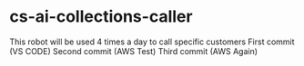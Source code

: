 # cs-ai-collections-caller
This robot will be used 4 times a day to call specific customers 
First commit (VS CODE)
Second commit (AWS Test)
Third commit (AWS Again)
